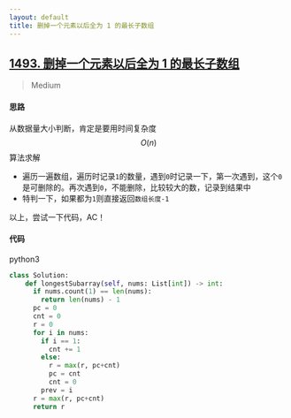 ```yaml
---
layout: default
title: 删掉一个元素以后全为 1 的最长子数组
---
```


## [1493\. 删掉一个元素以后全为 1 的最长子数组](https://leetcode-cn.com/problems/longest-subarray-of-1s-after-deleting-one-element/)

> Medium

#### 思路

从数据量大小判断，肯定是要用时间复杂度$$O(n)$$算法求解

* 遍历一遍数组，遍历时记录`1`的数量，遇到`0`时记录一下，第一次遇到，这个`0`是可删除的。再次遇到`0`，不能删除，比较较大的数，记录到结果中
* 特判一下，如果都为`1`则直接返回`数组长度-1`

以上，尝试一下代码，AC！

#### 代码
python3
```python
class Solution:
    def longestSubarray(self, nums: List[int]) -> int:
      if nums.count(1) == len(nums):
        return len(nums) - 1
      pc = 0
      cnt = 0      
      r = 0
      for i in nums:
        if i == 1:
          cnt += 1
        else:
          r = max(r, pc+cnt)
          pc = cnt
          cnt = 0
        prev = i
      r = max(r, pc+cnt)
      return r
```